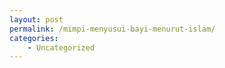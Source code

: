 ```yaml
---
layout: post
permalink: /mimpi-menyusui-bayi-menurut-islam/
categories:
    - Uncategorized
---
```


